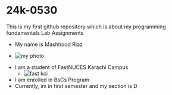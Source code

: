 # 24k-0530
This is my first github repository which is about my programming fundamentals Lab Assignments
* My name is Mashhood Riaz
 - ![my photo](https://github.com/user-attachments/assets/934d8ad0-5c64-4175-9e58-faca4254e604)
* I am a student of FastNUCES Karachi Campus
  - ![fast kci](https://github.com/user-attachments/assets/a61e200d-f254-4b77-926a-1418001737ac)
* I am enrolled in BsCs Program
* Currently, im in first semester and my section is D
